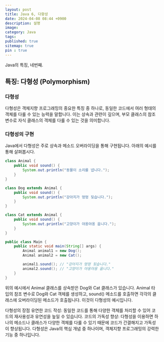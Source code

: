 ```yaml
---
layout: post
title: Java 6, 다향성
date: 2024-04-08 08:44 +0900
description: 설명
image:
category: Java
tags:
published: true
sitemap: true
pin : true
---
```

Java의 특징, 네번째.

## 특징: 다형성 (Polymorphism)

### 다형성
다형성은 객체지향 프로그래밍의 중요한 특징 중 하나로, 동일한 코드에서 여러 형태의 객체를 다룰 수 있는 능력을 말합니다. 이는 상속과 관련이 깊으며, 부모 클래스의 참조 변수로 자식 클래스의 객체를 다룰 수 있는 것을 의미합니다.

### 다형성의 구현
Java에서 다형성은 주로 상속과 메소드 오버라이딩을 통해 구현됩니다. 아래의 예시를 통해 살펴봅시다.

```java
class Animal {
    public void sound() {
        System.out.println("동물이 소리를 냅니다.");
    }
}

class Dog extends Animal {
    public void sound() {
        System.out.println("강아지가 멍멍 짖습니다.");
    }
}

class Cat extends Animal {
    public void sound() {
        System.out.println("고양이가 야옹야옹 웁니다.");
    }
}

public class Main {
    public static void main(String[] args) {
        Animal animal1 = new Dog();
        Animal animal2 = new Cat();

        animal1.sound(); // "강아지가 멍멍 짖습니다."
        animal2.sound(); // "고양이가 야옹야옹 웁니다."
    }
}
````
위의 예시에서 Animal 클래스를 상속받은 Dog와 Cat 클래스가 있습니다. Animal 타입의 참조 변수로 Dog와 Cat 객체를 생성하고, sound() 메소드를 호출하면 각각의 클래스에 오버라이딩된 메소드가 호출됩니다. 이것이 다형성의 예시입니다.

다형성의 장점
유연한 코드 작성: 동일한 코드를 통해 다양한 객체를 처리할 수 있어 코드의 재사용성과 유연성을 높일 수 있습니다.
코드의 가독성 향상: 다형성을 이용하면 하나의 메소드나 클래스가 다양한 객체를 다룰 수 있기 때문에 코드가 간결해지고 가독성이 향상됩니다.
다형성은 Java의 핵심 개념 중 하나이며, 객체지향 프로그래밍의 강력한 기능 중 하나입니다.